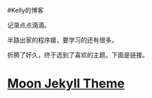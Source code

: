 #Kelly的博客

记录点点滴滴。

半路出家的程序媛，要学习的还有很多。


折腾了好久，终于选到了喜欢的主题。下面是链接。

# [Moon Jekyll Theme](https://github.com/TaylanTatli/Moon)

